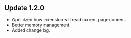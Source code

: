 ## Update 1.2.0
- Optimized how extension will read current page content.
- Better memory management.
- Added change log.